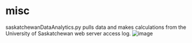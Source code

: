 # misc

saskatchewanDataAnalytics.py pulls data and makes calculations from the University of Saskatchewan web server access log.
![image](https://user-images.githubusercontent.com/45221821/58293984-ec964a80-7e1b-11e9-9d7a-ef3234c9bb27.png)
